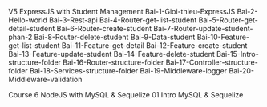 V5 ExpressJS with Student Management
Bai-1-Gioi-thieu-ExpressJS
Bai-2-Hello-world
Bai-3-Rest-api
Bai-4-Router-get-list-student
Bai-5-Router-get-detail-student
Bai-6-Router-create-student
Bai-7-Router-update-student-phan-2
Bai-8-Router-delete-student
Bai-9-Data-student
Bai-10-Feature-get-list-student
Bai-11-Feature-get-detail
Bai-12-Feature-create-student
Bai-13-Feature-update-student
Bai-14-Feature-delete-student
Bai-15-Intro-structure-folder
Bai-16-Router-structure-folder
Bai-17-Controller-structure-folder
Bai-18-Services-structure-folder
Bai-19-Middleware-logger
Bai-20-Middleware-validation

Course 6 NodeJS with MySQL & Sequelize
01 Intro MySQL & Sequelize